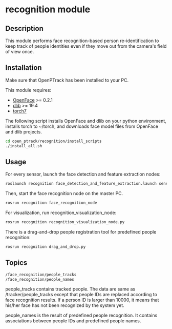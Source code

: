 recognition module
===========

Description
----------
This module performs face recognition-based person re-identification to keep track of people identities even if they move out from the camera's field of view once.


Installation
----------
Make sure that OpenPTrack has been installed to your PC.

This module requires: 
- [OpenFace](https://cmusatyalab.github.io/openface/) >= 0.2.1
- [dlib](http://dlib.net/) >= 19.4
- [torch7](http://torch.ch/)

The following script installs OpenFace and dlib on your python environment, installs torch to ~/torch, and downloads face model files from OpenFace and dlib projects.
```bash
cd open_ptrack/recognition/install_scripts
./install_all.sh
```

Usage
----------
For every sensor, launch the face detection and feature extraction nodes:
```bash
roslaunch recognition face_detection_and_feature_extraction.launch sensor_name:="kinect2_head"
```

Then, start the face recognition node on the master PC.
```bash
rosrun recognition face_recognition_node
```

For visualization, run recognition_visualization_node:
```bash
rosrun recognition recognition_visualization_node.py
```

There is a drag-and-drop people registration tool for predefined people recognition:
```bash
rosrun recognition drag_and_drop.py
```


Topics
----------
```bash
/face_recognition/people_tracks
/face_recognition/people_names
```

people_tracks contains tracked people. The data are same as /tracker/people_tracks except that people IDs are replaced according to face recognition results. If a person ID is larger than 10000, it means that his/her face has not been recognized by the system yet.

people_names is the result of predefined people recognition. It contains associations between people IDs and predefined people names.



